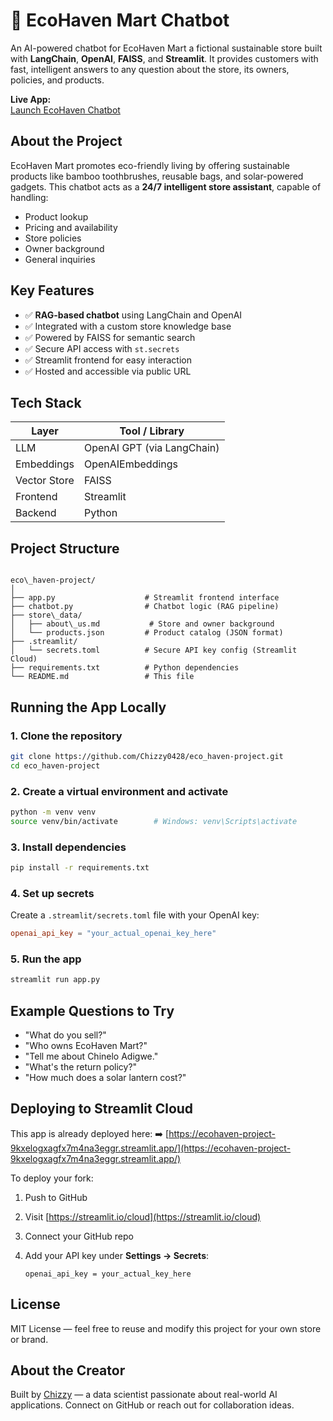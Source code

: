 # 🛒 EcoHaven Mart Chatbot

An AI-powered chatbot for EcoHaven Mart a fictional sustainable store built with **LangChain**, **OpenAI**, **FAISS**, and **Streamlit**. It provides customers with fast, intelligent answers to any question about the store, its owners, policies, and products.

 **Live App:**  
 [Launch EcoHaven Chatbot](https://ecohaven-project-9kxelogxagfx7m4na3eggr.streamlit.app/)



## About the Project

EcoHaven Mart promotes eco-friendly living by offering sustainable products like bamboo toothbrushes, reusable bags, and solar-powered gadgets. This chatbot acts as a **24/7 intelligent store assistant**, capable of handling:

- Product lookup
- Pricing and availability
- Store policies
- Owner background
- General inquiries



## Key Features

- ✅ **RAG-based chatbot** using LangChain and OpenAI
- ✅ Integrated with a custom store knowledge base
- ✅ Powered by FAISS for semantic search
- ✅ Secure API access with `st.secrets`
- ✅ Streamlit frontend for easy interaction
- ✅ Hosted and accessible via public URL



## Tech Stack

| Layer        | Tool / Library           |
|--------------|---------------------------|
| LLM          | OpenAI GPT (via LangChain) |
| Embeddings   | OpenAIEmbeddings          |
| Vector Store | FAISS                     |
| Frontend     | Streamlit                 |
| Backend      | Python                    |



## Project Structure

```

eco\_haven-project/
│
├── app.py                    # Streamlit frontend interface
├── chatbot.py                # Chatbot logic (RAG pipeline)
├── store\_data/
│   ├── about\_us.md           # Store and owner background
│   └── products.json         # Product catalog (JSON format)
├── .streamlit/
│   └── secrets.toml          # Secure API key config (Streamlit Cloud)
├── requirements.txt          # Python dependencies
└── README.md                 # This file

````



## Running the App Locally

### 1. Clone the repository

```bash
git clone https://github.com/Chizzy0428/eco_haven-project.git
cd eco_haven-project
````

### 2. Create a virtual environment and activate

```bash
python -m venv venv
source venv/bin/activate        # Windows: venv\Scripts\activate
```

### 3. Install dependencies

```bash
pip install -r requirements.txt
```

### 4. Set up secrets

Create a `.streamlit/secrets.toml` file with your OpenAI key:

```toml
openai_api_key = "your_actual_openai_key_here"
```

### 5. Run the app

```bash
streamlit run app.py
```



## Example Questions to Try

* "What do you sell?"
* "Who owns EcoHaven Mart?"
* "Tell me about Chinelo Adigwe."
* "What's the return policy?"
* "How much does a solar lantern cost?"



## Deploying to Streamlit Cloud

This app is already deployed here:
➡️ [https://ecohaven-project-9kxelogxagfx7m4na3eggr.streamlit.app/](https://ecohaven-project-9kxelogxagfx7m4na3eggr.streamlit.app/)

To deploy your fork:

1. Push to GitHub
2. Visit [https://streamlit.io/cloud](https://streamlit.io/cloud)
3. Connect your GitHub repo
4. Add your API key under **Settings → Secrets**:

   ```
   openai_api_key = your_actual_key_here
   ```


## License

MIT License — feel free to reuse and modify this project for your own store or brand.



##  About the Creator

Built by [Chizzy](https://github.com/Chizzy0428) — a data scientist passionate about real-world AI applications.
Connect on GitHub or reach out for collaboration ideas.







